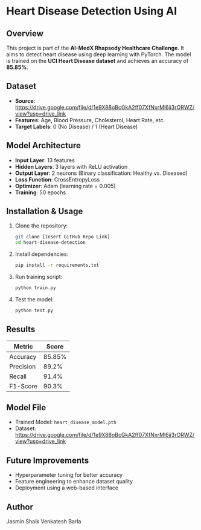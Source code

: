 # Heart Disease Detection Using AI

## Overview
This project is part of the **AI-MedX Rhapsody Healthcare Challenge**. It aims to detect heart disease using deep learning with PyTorch. The model is trained on the **UCI Heart Disease dataset** and achieves an accuracy of **85.85%**.

## Dataset
- **Source**: https://drive.google.com/file/d/1e9X88oBcGkA2ff07XfNxrMl6ii3rORWZ/view?usp=drive_link
- **Features**: Age, Blood Pressure, Cholesterol, Heart Rate, etc.
- **Target Labels**: 0 (No Disease) / 1 (Heart Disease)

## Model Architecture
- **Input Layer**: 13 features
- **Hidden Layers**: 3 layers with ReLU activation
- **Output Layer**: 2 neurons (Binary classification: Healthy vs. Diseased)
- **Loss Function**: CrossEntropyLoss
- **Optimizer**: Adam (learning rate = 0.005)
- **Training**: 50 epochs

## Installation & Usage
1. Clone the repository:
   ```bash
   git clone [Insert GitHub Repo Link]
   cd heart-disease-detection
   ```
2. Install dependencies:
   ```bash
   pip install -r requirements.txt
   ```
3. Run training script:
   ```bash
   python train.py
   ```
4. Test the model:
   ```bash
   python test.py
   ```

## Results
| Metric     | Score  |
|------------|--------|
| Accuracy   | 85.85% |
| Precision  | 89.2%  |
| Recall     | 91.4%  |
| F1-Score   | 90.3%  |

## Model File
- Trained Model: `heart_disease_model.pth`
- Dataset: https://drive.google.com/file/d/1e9X88oBcGkA2ff07XfNxrMl6ii3rORWZ/view?usp=drive_link

## Future Improvements
- Hyperparameter tuning for better accuracy
- Feature engineering to enhance dataset quality
- Deployment using a web-based interface

## Author
Jasmin Shaik
Venkatesh Barla
